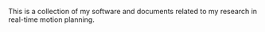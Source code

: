 This is a collection of my software and documents related to my research in real-time motion planning.